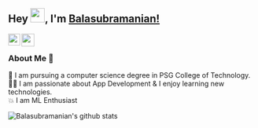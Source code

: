 ## Hey <img src="https://github.com/TheDudeThatCode/TheDudeThatCode/blob/master/Assets/Hi.gif" width="29px">, I'm [Balasubramanian!](https://www.linkedin.com/in/aakash9868sinha/) 
<!--
**isupersky/isupersky** is a ✨ _special_ ✨ repository because its `README.md` (this file) appears on your GitHub profile.

Here are some ideas to get you started:

- 🔭 I’m currently working on ...
- 🌱 I’m currently learning ...
- 👯 I’m looking to collaborate on ...
- 🤔 I’m looking for help with ...
- 💬 Ask me about ...
- 📫 How to reach me: ...
- 😄 Pronouns: ...
- ⚡ Fun fact: ...
-->
<a href="https://www.linkedin.com/in/balasubramanian-s-8a5b40190/">
  <img align="left" width="24px" src="https://img.icons8.com/color/48/000000/linkedin.png"  />
</a>
<a href="mailto:balasubramanian1612s@gmail.com">
  <img align="left" width="26px" src="https://img.icons8.com/fluent/48/000000/gmail-new.png" />
</a>

<br />

### About Me 🚀
🌱 I am pursuing a computer science degree in PSG College of Technology. </br>
👨‍💻  I am passionate about App Development & I enjoy learning new technologies. </br>
💥  I am ML Enthusiast </br>

![Balasubramanian's github stats](https://github-readme-stats.vercel.app/api?username=balasubramanian1612s&show_icons=true&hide_border=true)&nbsp;&nbsp;
<!-- ![Balasubramanian's Language stats](https://github-readme-stats-eight-theta.vercel.app/api/top-langs/?username=balasubramanian1612s&layout=compact&langs_count=8&hide_border=true) -->
<br />
